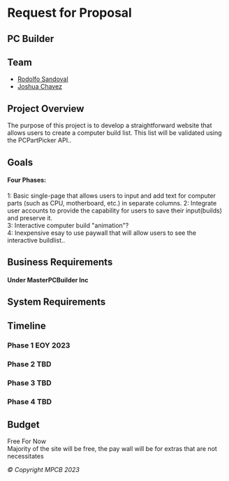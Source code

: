 # Request for Proposal   
## PC Builder

## Team

- [Rodolfo Sandoval](https://www.linkedin.com/in/rudyspg/)
- [Joshua Chavez](https://www.linkedin.com/in/joshua-c-312915232/)

## Project Overview

The purpose of this project is to develop a straightforward website that allows users to create a computer build list. This list will be validated using the PCPartPicker API.. 

## Goals
#### Four Phases:
1: Basic single-page that allows users to input and add text for computer parts (such as CPU, motherboard, etc.) in separate columns.
2: Integrate user accounts to provide the capability for users to save their input(builds) and preserve it.  
3: Interactive computer build "animation"?  
4: Inexpensive esay to use paywall that will allow users to see the interactive buildlist..

## Business Requirements
#### Under MasterPCBuilder Inc

## System Requirements

## Timeline
### Phase 1 EOY 2023
### Phase 2 TBD
### Phase 3 TBD  
### Phase 4 TBD  

## Budget
Free For Now  
Majority of the site will be free, the pay wall will be for extras that are not necessitates

*© Copyright MPCB 2023*